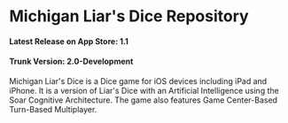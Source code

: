 # Michigan Liar's Dice Repository

#### Latest Release on App Store: 1.1
#### Trunk Version: 2.0-Development

Michigan Liar's Dice is a Dice game for iOS devices including iPad and iPhone. It is a version of Liar's Dice with an Artificial Intelligence using the Soar Cognitive Architecture.  The game also features Game Center-Based Turn-Based Multiplayer.
